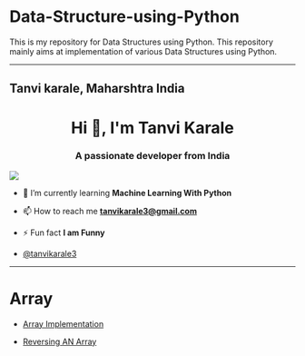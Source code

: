# Data-Structure-using-Python

This is my repository for Data Structures using Python. This repository mainly aims at implementation of various Data Structures using Python.


---------


Tanvi karale,
Maharshtra India
---
<h1 align="center">Hi 👋, I'm Tanvi Karale</h1>
<h3 align="center">A passionate developer from India</h3>

<p align="left"> <img src="https://miro.medium.com/v2/resize:fit:1400/format:webp/1*KpDOKMFAgDWaGTQHL0r70g.png"="tanvikarale3" /> </p>

- 🌱 I’m currently learning **Machine Learning With Python**
- 📫 How to reach me **tanvikarale3@gmail.com**

- ⚡ Fun fact **I am Funny**



- [@tanvikarale3](https://github.com/TanviKarale3)
----

# Array

   * [Array Implementation](https://github.com/TanviKarale3/Data-Structure-using-Python/commit/c648d5bbfac08e64498054618b8fb65a9cab0969)
    
   * [Reversing AN Array](https://github.com/TanviKarale3/Data-Structure-using-Python/blob/main/Reversing%20Array.py)
